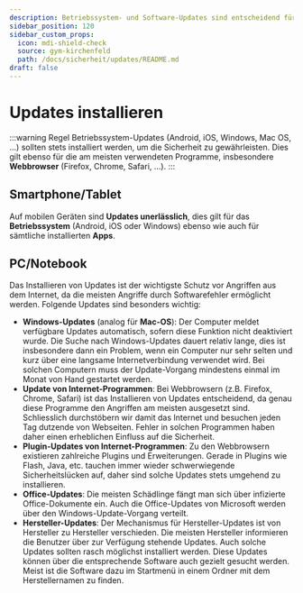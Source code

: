 ```yaml
---
description: Betriebssystem- und Software-Updates sind entscheidend für die Sicherheit
sidebar_position: 120
sidebar_custom_props:
  icon: mdi-shield-check
  source: gym-kirchenfeld
  path: /docs/sicherheit/updates/README.md
draft: false
---
```


# Updates installieren



:::warning Regel
Betriebssystem-Updates (Android, iOS, Windows, Mac OS, ...) sollten stets installiert werden, um die Sicherheit zu gewährleisten.
Dies gilt ebenso für die am meisten verwendeten Programme, insbesondere **Webbrowser** (Firefox, Chrome, Safari, ...).
:::

## Smartphone/Tablet
Auf mobilen Geräten sind **Updates unerlässlich**, dies gilt für das **Betriebssystem** (Android, iOS oder Windows) ebenso wie auch für sämtliche installierten **Apps**.


## PC/Notebook
Das Installieren von Updates ist der wichtigste Schutz vor Angriffen aus dem Internet, da die meisten Angriffe durch Softwarefehler ermöglicht werden. Folgende Updates sind besonders wichtig:

- **Windows-Updates** (analog für **Mac-OS**): Der Computer meldet verfügbare Updates automatisch, sofern diese Funktion nicht deaktiviert wurde. Die Suche nach Windows-Updates dauert relativ lange, dies ist insbesondere dann ein Problem, wenn ein Computer nur sehr selten und kurz über eine langsame Internetverbindung verwendet wird. Bei solchen Computern muss der Update-Vorgang mindestens einmal im Monat von Hand gestartet werden.
- **Update von Internet-Programmen**: Bei Webbrowsern (z.B. Firefox, Chrome, Safari) ist das Installieren von Updates entscheidend, da genau diese Programme den Angriffen am meisten ausgesetzt sind. Schliesslich durchstöbern wir damit das Internet und besuchen jeden Tag dutzende von Webseiten. Fehler in solchen Programmen haben daher einen erheblichen Einfluss auf die Sicherheit.
- **Plugin-Updates von Internet-Programmen**: Zu den Webbrowsern existieren zahlreiche Plugins und Erweiterungen. Gerade in Plugins wie Flash, Java, etc. tauchen immer wieder schwerwiegende Sicherheitslücken auf, daher sind solche Updates stets umgehend zu installieren.
- **Office-Updates**: Die meisten Schädlinge fängt man sich über infizierte Office-Dokumente ein. Auch die Office-Updates von Microsoft werden über den Windows-Update-Vorgang verteilt.
- **Hersteller-Updates**: Der Mechanismus für Hersteller-Updates ist von Hersteller zu Hersteller verschieden. Die meisten Hersteller informieren die Benutzer über zur Verfügung stehende Updates. Auch solche Updates sollten rasch möglichst installiert werden. Diese Updates können über die entsprechende Software auch gezielt gesucht werden. Meist ist die Software dazu im Startmenü in einem Ordner mit dem Herstellernamen zu finden.
